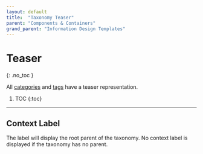 ```yaml
---
layout: default
title:  "Taxonomy Teaser"
parent: "Components & Containers"
grand_parent: "Information Design Templates"
---
```


# Teaser
{: .no_toc }

All [categories](../data-models/category.md) and [tags](../data-models/tag.md) have a teaser representation.

1. TOC
{:toc}

----

## Context Label

The label will display the root parent of the taxonomy. No context label is displayed if the taxonomy has no parent.
